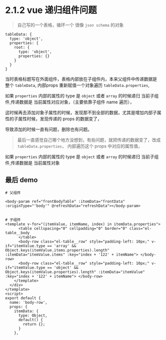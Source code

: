 # 2.1.2 vue 递归组件问题

>自己写的一个表格，循环一个 很像 `json schema` 的对象


```
tableData: {
  type: 'object',
  properties: {
    root: {
      type: 'object',
      properties: {}
    }
  }
}
```

当时表格标题写在外面组件，表格内部放在子组件内，本来父组件中传递数据是 整个 `tableData`, 内部props 重新赋值一个对象遍历 `tableData.properties`,

如果 `properties` 内部的属性的 type 是 `object` 或者 `array` 的时候递归 当前子组件,传递数据是 当前属性对应对象，（主要依靠子组件 name 遍历），

这时候再去添加对象子属性的时候，发现那不到全部的数据，尤其是增加内部子属性的子属性时候，发现传递的 props 的数据变了，

导致添加的时候一直有问题，删除也有问题。


>最后一直感觉自己哪个地方没想到，有些问题，就把传递的数据变了，改成 `tableData.properties`， 内部遍历这个 props 中对应的属性值，

如果 `properties` 内部的属性的 type 是 `object` 或者 `array` 的时候递归 当前子组件,传递数据是 当前属性对象



## 最后 demo

```
# 父组件

<body-param ref="frontBodyTable" :itemData="frontData" :originType="'body'" @refreshData="refreshData"></body-param>


# 子组件
<template v-for="(itemValue, itemName, index) in itemData.properties">
      <table cellspacing="0" cellpadding="0" border="0" class="el-table__body
      </table>
      <body-row class="el-table__row" style="padding-left: 10px;" v-if="itemValue.type == 'array' && Object.keys(itemValue.items.properties).length" :itemData="itemValue.items" :key="index + '122' + itemName"> </body-row>
      <body-row class="el-table__row" style="padding-left: 10px;" v-if="itemValue.type == 'object' && Object.keys(itemValue.properties).length" :itemData="itemValue" :key="index + '122' + itemName"> </body-row>
    </template>
  </div>
</template>
<script>
export default {
  name: 'body-row',
  props: {
    itemData: {
      type: Object,
      default() {
        return {};
      }
    },

```

